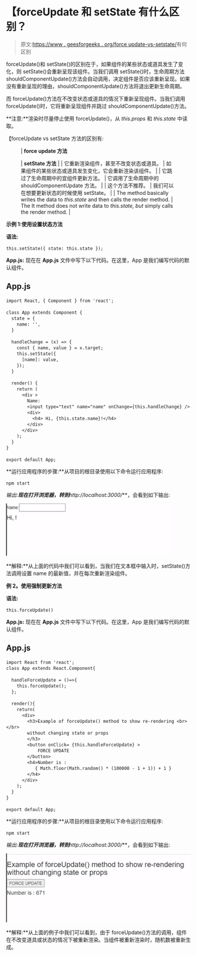 # 【forceUpdate 和 setState 有什么区别？

> 原文:[https://www . geesforgeeks . org/force update-vs-setstate/](https://www.geeksforgeeks.org/whats-the-difference-between-forceupdate-vs-setstate/)有何区别

forceUpdate()和 setState()的区别在于，如果组件的某些状态或道具发生了变化，则 setState()会重新呈现该组件。当我们调用 setState()时，生命周期方法 shouldComponentUpdate()方法会自动调用，决定组件是否应该重新呈现。如果没有重新呈现的理由，shouldComponentUpdate()方法将退出更新生命周期。

而 forceUpdate()方法在不改变状态或道具的情况下重新呈现组件。当我们调用 forceUpdate()时，它将重新呈现组件并跳过 shouldComponentUpdate()方法。

**注意:**渲染时尽量停止使用 forceUpdate()，从 *this.props* 和 *this.state* 中读取。

【forceUpdate vs setState 方法的区别有:

<figure class="table">

| **force update 方法**

 | **setState 方法** |
| 它重新渲染组件，甚至不改变状态或道具。 | 如果组件的某些状态或道具发生变化，它会重新渲染该组件。 |
| 它跳过了生命周期中的宜组件更新方法。 | 它调用了生命周期中的 shouldComponentUpdate 方法。 |
| 这个方法不推荐。 | 我们可以在想要更新状态的时候使用 setState。 |
| The method basically writes the data to *this.state* and then calls the render method. | The It method does not write data to *this.state, but* simply calls the render method. |

</figure>

**示例 1:使用设置状态方法**

**语法:**

```
this.setState({ state: this.state });
```

**App.js:** 现在在 **App.js** 文件中写下以下代码。在这里，App 是我们编写代码的默认组件。

## App.js

```
import React, { Component } from 'react';

class App extends Component {
  state = {
    name: '',
  }

  handleChange = (x) => {
    const { name, value } = x.target;
    this.setState({
      [name]: value,
    });
  }

  render() {
    return (
      <div >
        Name:
        <input type="text" name="name" onChange={this.handleChange} />
        <div>
          <h4> Hi, {this.state.name}!</h4>
        </div>
      </div>
    );
  }
}

export default App;
```

**运行应用程序的步骤:**从项目的根目录使用以下命令运行应用程序:

```
npm start
```

**输出:**现在打开浏览器，转到***http://localhost:3000/***，会看到如下输出:

![](img/fadc1bf5ea441fd8c17c1162a70b9738.png)

**解释:**从上面的代码中我们可以看到，当我们在文本框中输入时，setState()方法调用设置 name 的最新值，并在每次重新渲染组件。

**例 2。使用强制更新方法**

**语法:**

```
this.forceUpdate()
```

**App.js:** 现在在 **App.js** 文件中写下以下代码。在这里，App 是我们编写代码的默认组件。

## App.js

```
import React from 'react';
class App extends React.Component{

  handleForceUpdate = ()=>{
    this.forceUpdate();
  };

  render(){
    return(
      <div>
        <h3>Example of forceUpdate() method to show re-rendering <br></br>
        without changing state or props
        </h3>
        <button onClick= {this.handleForceUpdate} >
            FORCE UPDATE
        </button>
        <h4>Number is : 
           { Math.floor(Math.random() * (100000 - 1 + 1)) + 1 }
        </h4>
      </div>
    );
  }
}

export default App;
```

**运行应用程序的步骤:**从项目的根目录使用以下命令运行应用程序:

```
npm start
```

**输出:**现在打开浏览器，转到***http://localhost:3000/***，会看到如下输出:

![](img/99e79fd09fb9c497c2fd14406353a070.png)

**解释:**从上面的例子中我们可以看到，由于 forceUpdate()方法的调用，组件在不改变道具或状态的情况下被重新渲染。当组件被重新渲染时，随机数被重新生成。